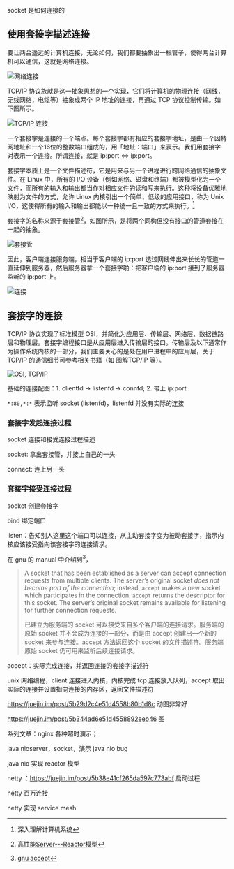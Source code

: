 socket 是如何连接的

## 使用套接字描述连接

要让两台遥远的计算机连接，无论如何，我们都要抽象出一根管子，使得两台计算机可以通信，这就是网络连接。

![网络连接[^2]](http://qiniu-wulfric.lufeihaidao.top/net/client-and-server.png)

TCP/IP 协议族就是这一抽象思想的一个实现，它们将计算机的物理连接（网线，无线网络，电缆等）抽象成两个 IP 地址的连接，再通过 TCP 协议控制传输。如下图所示。

![TCP/IP 连接[^1]](http://qiniu-wulfric.lufeihaidao.top/net/client-socket-server.png)

一个套接字是连接的一个端点。每个套接字都有相应的套接字地址，是由一个因特网地址和一个16位的整数端口组成的，用「地址：端口」来表示。我们用套接字对表示一个连接。所谓连接，就是 ip:port <=> ip:port。

套接字本质上是一个文件描述符，它是用来与另一个进程进行跨网络通信的抽象文件。在 Linux 中，所有的 I/O 设备（例如网络、磁盘和终端）都被模型化为一个文件，而所有的输入和输出都当作对相应文件的读和写来执行。这种将设备优雅地映射为文件的方式，允许 Linux 内核引出一个简单、低级的应用接口，称为 Unix I/O，这使得所有的输入和输出都能以一种统一且一致的方式来执行。[^1]

套接字的名称来源于套接管[^3]，如图所示，是将两个同构但没有接口的管道套接在一起的抽象。

![套接管](http://qiniu-wulfric.lufeihaidao.top/net/socket-analog.jpg)

因此，客户端连接服务端，相当于客户端的 ip:port 透过网线伸出来长长的管道一直延伸到服务器，然后服务器拿一个套接字啪：把客户端的 ip:port 接到了服务器监听的 ip:port 上。

![连接](http://qiniu-wulfric.lufeihaidao.top/net/xmoji-client-connect-server.png)

## 套接字的连接

TCP/IP 协议实现了标准模型 OSI，并简化为应用层、传输层、网络层、数据链路层和物理层。套接字编程接口是从应用层进入传输层的接口。传输层及以下通常作为操作系统内核的一部分，我们主要关心的是处在用户进程中的应用层，关于 TCP/IP 的通信细节可参考相关书籍（如 图解TCP/IP 等）。

![OSI, TCP/IP[^2]](http://qiniu-wulfric.lufeihaidao.top/net/OSI-TCP_IP.png)

基础的连接配图：1. clientfd -> listenfd -> connfd; 2. 带上 ip:port

`*:80,*:*` 表示监听 socket (listenfd)，listenfd 并没有实际的连接

### 套接字发起连接过程

socket 连接和接受连接过程描述

socket: 拿出套接管，并接上自己的一头

connect: 连上另一头

### 套接字接受连接过程

socket 创建套接字

bind 绑定端口

listen：告知别人这里这个端口可以连接，从主动套接字变为被动套接字，指示内核应该接受指向该套接字的连接请求。

在 gnu 的 manual 中介绍到[^4]，

> A socket that has been established as a server can accept connection requests from multiple clients. The server’s original socket *does not become part of the connection*; instead, `accept` makes a new socket which participates in the connection. `accept` returns the descriptor for this socket. The server’s original socket remains available for listening for further connection requests.
>
> 已建立为服务端的 socket 可以接受来自多个客户端的连接请求。服务端的原始 socket 并不会成为连接的一部分，而是由 accept 创建出一个新的 socket 来参与连接。accept 方法返回这个 socket 的文件描述符。服务端原始 socket 仍可用来监听后续连接请求。

accept：实际完成连接，并返回连接的套接字描述符

unix 网络编程，client 连接进入内核，内核完成 tcp 连接放入队列，accept 取出实际的连接并设置指向连接的内存区，返回文件描述符



https://juejin.im/post/5b29d2c4e51d4558b80b1d8c 动图非常好

https://juejin.im/post/5b344ad6e51d4558892eeb46 图



系列文章：nginx 各种超时演示；

java nioserver，socket，演示 java nio bug

java nio 实现 reactor 模型

netty ：https://juejin.im/post/5b38e41cf265da597c773abf 启动过程

netty 百万连接

netty 实现 service mesh

[^1]: 深入理解计算机系统
[^2]: UNIX 网络编程---卷 1：套接字联网 API
[^3]: [高性能Server---Reactor模型](http://www.ivaneye.com/2016/07/23/iomodel.html) 
[^4]: [gnu accept](https://www.gnu.org/software/libc/manual/html_node/Accepting-Connections.html)

